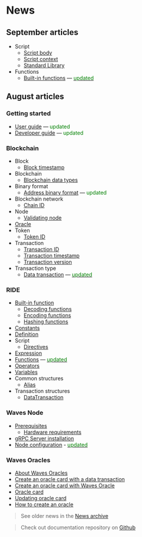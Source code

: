 # News

## September articles

* Script
  * [Script body](ride/script/script-body.md)
  * [Script context](ride/script/script-context.md)
  * [Standard Library](ride/script/standard-library.md)
* Functions
  * [Built-in functions](/ride/functions/built-in-functions.md) — [<span style="color:green">updated</span>](https://github.com/wavesplatform/waves-documentation/commit/b9c34cc7a7c0f540a2e41be8592233e1903da0d2#diff-b3344cfde38b2228710ac8c6a652a56d)

## August articles

### Getting started

* [User guide](getting-started/getting-started-for-users.md) — <span style="color:green">updated</span>
* [Developer guide](getting-started/getting-started-for-developers.md) — <span style="color:green">updated</span>

### Blockchain

* Block
  * [Block timestamp](blockchain/block/block-timestamp.md)
* Blockchain
  * [Blockchain data types](blockchain/blockchain/blockchain-data-types.md)
* Binary format
  * [Address binary format](/blockchain/binary-format/address-binary-format.md) — <span style="color:green">updated</span>
* Blockchain network
  * [Chain ID](blockchain/blockchain-network/chain-id.md)
* Node
  * [Validating node](blockchain/node/validating-node.md)
* [Oracle](blockchain/oracle.md)
* Token
  * [Token ID](blockchain/token/token-id.md)
* Transaction
  * [Transaction ID](blockchain/transaction/transaction-id.md)
  * [Transaction timestamp](blockchain/transaction/transaction-timestamp.md)
  * [Transaction version](blockchain/transaction/transaction-version.md)
* Transaction type
  * [Data transaction](blockchain/transaction-type/data-transaction.md) — [<span style="color:green">updated</span>](https://github.com/wavesplatform/waves-documentation/pull/1457/files)

### RIDE

* [Built-in function](ride/functions/built-in-functions.md)
  * [Decoding functions](ride/functions/built-in-functions/decoding-functions.md)
  * [Encoding functions](ride/functions/built-in-functions/encoding-functions.md)
  * [Hashing functions](ride/functions/built-in-functions/hashing-functions.md)
* [Constants](ride/constants.md)
* [Definition](ride/base-concepts/definition.md)
* Script
  * [Directives](ride/script/directives.md)
* [Expression](ride/base-concepts/expression.md)
* [Functions](ride/functions.md) — [<span style="color:green">updated</span>](https://github.com/wavesplatform/waves-documentation/pull/1465/files)
* [Operators](ride/operators.md)
* [Variables](ride/variables.md)
* Common structures
  * [Alias](ride/structures/common-structures/alias.md)
* Transaction structures
  * [DataTransaction](ride/structures/transaction-structures/data-transaction.md)

### Waves Node

* [Prerequisites](waves-node/prerequisites.md)
  * [Hardware requirements](waves-node/prerequisites/hardware-requirements.md)
* [gRPC Server installation](waves-node/extensions/grpc-server/grpc-server-installation.md)
* [Node configuration](waves-node/node-configuration.md) - [<span style="color:green">updated</span>](https://github.com/wavesplatform/waves-documentation/pull/1515)

### Waves Oracles

* [About Waves Oracles](waves-oracles/about-waves-oracles.md)
* [Create an oracle card with a data transaction](waves-oracles/create-an-oracle-card-with-a-data-transaction.md)
* [Create an oracle card with Waves Oracle](waves-oracles/create-an-oracle-card-with-waves-oracle.md)
* [Oracle card](waves-oracles/oracle-card.md)
* [Updating oracle card](waves-oracles/updating-oracle-card.md)
* [How to create an oracle](waves-oracles/how-to-create-an-oracle.md)

> See older news in the [News archive](miscellaneous/news-archive.md)

> Check out documentation repository on [Github](https://github.com/wavesplatform/waves-documentation)
